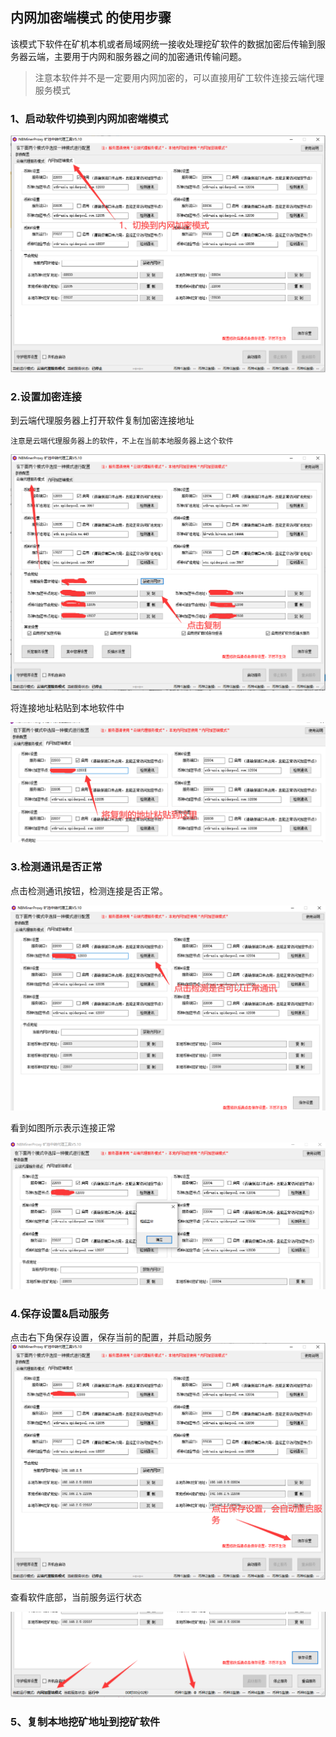 ## 内网加密端模式 的使用步骤  

   该模式下软件在矿机本机或者局域网统一接收处理挖矿软件的数据加密后传输到服务器云端，主要用于内网和服务器之间的加密通讯传输问题。  

> ​	注意本软件并不是一定要用内网加密的，可以直接用矿工软件连接云端代理服务模式

### 1、启动软件切换到内网加密端模式

![启动软件切换到内网加密端模式](Images/in_use_1.png)

### 2.设置加密连接
   到云端代理服务器上打开软件复制加密连接地址  

	注意是云端代理服务器上的软件，不上在当前本地服务器上这个软件
![复制加密连接地址](Images/in_use_2.png)   

   将连接地址粘贴到本地软件中  
     
   ![将连接地址粘贴到本地软件中](Images/in_use_3.png)  

### 3.检测通讯是否正常  
点击检测通讯按钮，检测连接是否正常。  

![检测通讯是否正常](Images/in_use_4.png)  

看到如图所示表示连接正常  

![检测通讯成功](Images/in_use_5.png)  

### 4.保存设置&启动服务  
点击右下角保存设置，保存当前的配置，并启动服务
![检测通讯成功](Images/in_use_6.png)  

查看软件底部，当前服务运行状态  

![检测通讯成功](Images/in_use_7.png)  

### 5、复制本地挖矿地址到挖矿软件

